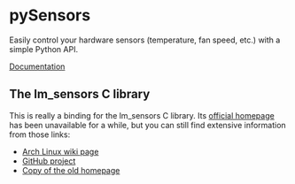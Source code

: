 # pySensors

Easily control your hardware sensors (temperature, fan speed, etc.) with a
simple Python API.

[Documentation](https://bastienleonard.github.io/pysensors)

## The lm_sensors C library

This is really a binding for the lm_sensors C library. Its
[official homepage](http://lm-sensors.org) has been unavailable for a while,
but you can still find extensive information from those links:

* [Arch Linux wiki page](https://wiki.archlinux.org/title/Lm_sensors)
* [GitHub project](https://github.com/lm-sensors/lm-sensors)
* [Copy of the old homepage](https://hwmon.wiki.kernel.org/lm_sensors)

